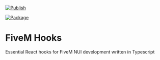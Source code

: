 [![Publish](https://github.com/antonstjernquist/fivem-hooks/actions/workflows/publish.yml/badge.svg)](https://github.com/antonstjernquist/fivem-hooks/actions/workflows/publish.yml)

[![Package](https://www.npmjs.com/package/fivem-hooks)](https://www.npmjs.com/package/fivem-hooks)

# FiveM Hooks

Essential React hooks for FiveM NUI development written in Typescript
